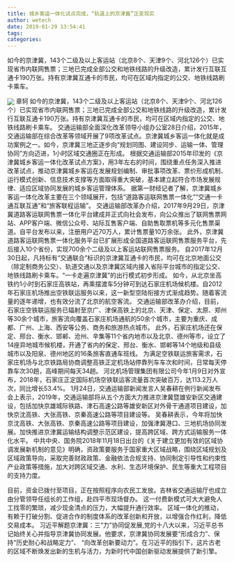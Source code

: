 ```yaml
---
title: 城乡客运一体化试点完成，“轨道上的京津冀”正变现实
author: wetech
date: 2019-01-29 13:54:41
tags: 
categories: 
---
```

如今的京津冀，143个二级及以上客运站（北京8个、天津9个、河北126个）已实现省市内联网售票；三地已完成全部公交和地铁线路的升级改造，累计发行互联互通卡190万张。持有京津冀互通卡的市民，均可在区域内指定的公交、地铁线路刷卡乘车。
<!-- more -->
<img align="center" border="0" src="https://imgcdn.yicai.com/uppics/images/2019/01/2d1f8a00e53bdf4575c57fc0c0e22604.jpg" />
章轲
如今的京津冀，143个二级及以上客运站（北京8个、天津9个、河北126个）已实现省市内联网售票；三地已完成全部公交和地铁线路的升级改造，累计发行互联互通卡190万张。持有京津冀互通卡的市民，均可在区域内指定的公交、地铁线路刷卡乘车。
交通运输部全面深化改革领导小组办公室28日介绍，2015年，交通运输部在综合改革等领域开展了9项改革试点。京津冀城乡客运一体化就是成功案例之一。如今，京津冀三地正逐步向“规划同图、建设同步、运输一体、管理协同”方向迈进，1小时区域交通圈正在形成。
根据交通运输部2015年印发的《京津冀城乡客运一体化改革试点方案》，用3年左右的时间，围绕重点任务深入推进改革试点，推动京津冀城乡客运在发展规划编制、审批事项改革、票价形成机制、运行模式创新、信息技术支撑等方面取得重大突破，基本建立起符合市场发展规律、适应区域协同发展的城乡客运管理体系。
据第一财经记者了解，京津冀城乡客运一体化改革主要在三个领域展开，包括“道路客运联网售票一体化”“交通一卡通互联互通”和“旅客联程运输”。
交通运输部改革办介绍，2017年9月29日，京津冀道路客运联网售票一体化平台建成并正式向社会发布，向公众推出了联网售票网站、APP客户端、微信公众号、站际互售客户端、自助售取票机等多元化售票渠道。自平台发布以来，注册用户近70万人，累计售票量10万余张。
此外，京津冀道路客运联网售票一体化服务平台已扩展形成全国道路客运联网售票服务平台，先后接入10个省份，实现700余个二级及以上客运站联网售票服务。
自2017年12月30日起，凡持标有“交通联合”标识的京津冀互通卡的市民，均可在北京地面公交（除定制商务公交）、轨道交通以及京津冀区域内接入省际平台城市的指定公交、地铁线路刷卡乘车。“一卡走遍京津冀”的出行模式初步形成。
如今，从北京坐高铁约1小时到石家庄高铁站，再乘摆渡车5分钟可到达石家庄机场候机楼。自2012年石家庄机场推出空铁联运服务以来，这一新型空陆衔接方式渐成趋势。随着客流量的逐年递增，也有效分流了北京的航空客流。
交通运输部改革办介绍，目前，石家庄空铁联运服务已辐射至京广、津保高铁上的北京、天津、保定、太原、郑州等30余个城市，旅客流向覆盖石家庄机场通航的50余个城市，主要为重庆、成都、广州、上海、西安等公务、商务和旅游热点城市。
此外，石家庄机场还在保定、邢台、衡水、邯郸、沧州、辛集等11个省内地市以及北京、德州等市，设立了14座异地城市候机楼，开通了省内的保定、邢台、衡水、邯郸等14个地级和县级城市以及阳泉、德州地区的16条旅客直通车班线。
为满足空铁联运旅客需求，石家庄机场与北京铁路局协商调整高铁正定机场站停靠列车车次和时间，日常每天停靠车次30趟，高峰期间每天34趟。
河北机场管理集团有限公司今年1月9日对外宣布，2018年，石家庄正定国际机场空铁联运客流量首次突破百万，达113.2万人次，同比增长53.4%。
1月24日，交通运输部新闻发言人吴春耕在例行新闻发布会上表示，2019年，交通运输部将从五个方面大力推进京津冀暨雄安新区交通建设，包括加快京雄城际铁路、津石高速公路等雄安新区对外骨干通道项目建设，加快京沈高铁、大张高铁、京秦高速公路等项目建设等。
吴春耕表示，今年将加快京沈高铁、大张高铁、京秦高速公路等项目建设，加强津冀港口、三地机场协同发展。加快推进京津冀运输结构调整示范区建设，提高跨区域、跨方式运输服务一体化水平。
中共中央、国务院2018年11月18日出台的《关于建立更加有效的区域协调发展新机制的意见》明确，资政策要服务于国家重大区域战略，围绕区域规划及区域政策导向，采取完善财政政策、金融依法合规支持、协同制定引导性和约束性产业政策等措施，加大对跨区域交通、水利、生态环境保护、民生等重大工程项目的支持力度。
 
 
目前，资金已拨付至项目，正在按照程序向农民工发放。吉林省交通运输厅也成立由分管领导任组长的工作组，赴四平市现场督办。
这一付费新模式可大大避免人工找零的繁琐，减少现金清点的压力，大幅提升通行效率。
区域一体化的推动，有赖于打破分割、促进合作的制度体系的改革创新和开放，以增强合作红利，降低交易成本。
习近平解题京津冀：三“力”协同促发展,党的十八大以来，习近平总书记始终关心并指导京津冀协同发展。他要求，京津冀协同发展要“形成合力”、保持“历史耐心和战略定力”、 “向改革创新要动力”。在习近平的指引下，这片古老的区域不断焕发出新的生机与活力，为新时代中国创新驱动发展提供了新引擎。
